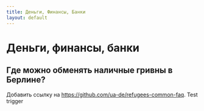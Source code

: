 ```yaml
---
title: Деньги, Финансы, Банки
layout: default
---
```


# Деньги, финансы, банки

## Где можно обменять наличные гривны в Берлине?
Добавить ссылку на https://github.com/ua-de/refugees-common-faq. Test trigger